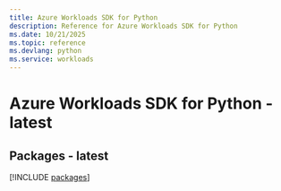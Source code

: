 ```yaml
---
title: Azure Workloads SDK for Python
description: Reference for Azure Workloads SDK for Python
ms.date: 10/21/2025
ms.topic: reference
ms.devlang: python
ms.service: workloads
---
```

# Azure Workloads SDK for Python - latest
## Packages - latest
[!INCLUDE [packages](workloads-index.md)]